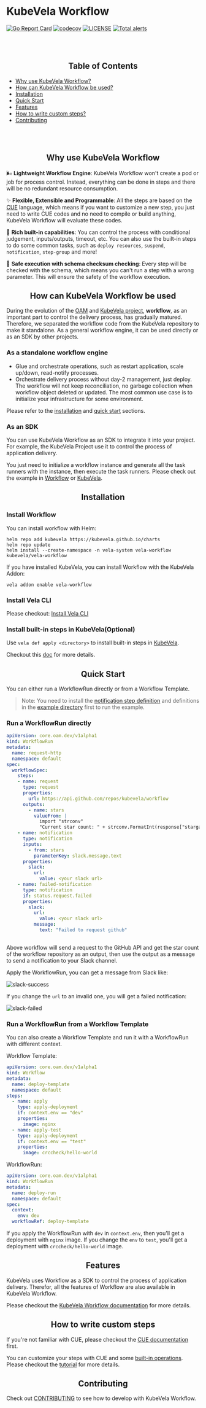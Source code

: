 # KubeVela Workflow
[![Go Report Card](https://goreportcard.com/badge/github.com/kubevela/workflow)](https://goreportcard.com/report/github.com/kubevela/workflow)
[![codecov](https://codecov.io/gh/kubevela/workflow/branch/main/graph/badge.svg)](https://codecov.io/gh/kubevela/workflow)
[![LICENSE](https://img.shields.io/github/license/kubevela/workflow.svg?style=flat-square)](/LICENSE)
[![Total alerts](https://img.shields.io/lgtm/alerts/g/kubevela/workflow.svg?logo=lgtm&logoWidth=18)](https://lgtm.com/projects/g/kubevela/workflow/alerts/)

<br/>
<br/>
<h2 align="center">Table of Contents</h2>

* [Why use KubeVela Workflow?](#why-use-kubevela-workflow)
* [How can KubeVela Workflow be used?](#how-can-kubevela-workflow-be-used)
* [Installation](#installation)
* [Quick Start](#quick-start)
* [Features](#features)
* [How to write custom steps?](#how-to-write-custom-steps)
* [Contributing](#contributing)

<br/>
<br/>

<h2 align="center">Why use KubeVela Workflow</h2>

🌬️ **Lightweight Workflow Engine**: KubeVela Workflow won't create a pod or job for process control. Instead, everything can be done in steps and there will be no redundant resource consumption.

✨ **Flexible, Extensible and Programmable**: All the steps are based on the [CUE](https://cuelang.org/) language, which means if you want to customize a new step, you just need to write CUE codes and no need to compile or build anything, KubeVela Workflow will evaluate these codes.

💪 **Rich built-in capabilities**: You can control the process with conditional judgement, inputs/outputs, timeout, etc. You can also use the built-in steps to do some common tasks, such as `deploy resources`, `suspend`, `notification`, `step-group` and more!

🔐 **Safe execution with schema checksum checking**: Every step will be checked with the schema, which means you can't run a step with a wrong parameter. This will ensure the safety of the workflow execution.

<h2 align="center">How can KubeVela Workflow be used</h2>

During the evolution of the [OAM](https://oam.dev/) and [KubeVela project](https://github.com/kubevela/kubevela), **workflow**, as an important part to control the delivery process, has gradually matured. Therefore, we separated the workflow code from the KubeVela repository to make it standalone. As a general workflow engine, it can be used directly or as an SDK by other projects.

### As a standalone workflow engine

- Glue and orchestrate operations, such as restart application, scale up/down, read-notify processes.
- Orchestrate delivery process without day-2 management, just deploy. The workflow will not keep reconciliation, no garbage collection when workflow object deleted or updated. The most common use case is to initialize your infrastructure for some environment.

Please refer to the [installation](#installation) and [quick start](#quick-start) sections.

### As an SDK

You can use KubeVela Workflow as an SDK to integrate it into your project. For example, the KubeVela Project use it to control the process of application delivery.

You just need to initialize a workflow instance and generate all the task runners with the instance, then execute the task runners. Please check out the example in [Workflow](https://github.com/kubevela/workflow/blob/main/controllers/workflowrun_controller.go#L101) or [KubeVela](https://github.com/kubevela/kubevela/blob/master/pkg/controller/core.oam.dev/v1alpha2/application/application_controller.go#L197).

<h2 align="center">Installation</h2>

### Install Workflow

You can install workflow with Helm:

```shell
helm repo add kubevela https://kubevela.github.io/charts
helm repo update
helm install --create-namespace -n vela-system vela-workflow kubevela/vela-workflow
```

If you have installed KubeVela, you can install Workflow with the KubeVela Addon:

```shell
vela addon enable vela-workflow
```

### Install Vela CLI

Please checkout: [Install Vela CLI](https://kubevela.io/docs/installation/kubernetes#install-vela-cli)

### Install built-in steps in KubeVela(Optional)

Use `vela def apply <directory>` to install built-in steps in [KubeVela](https://github.com/kubevela/kubevela/tree/master/vela-templates/definitions/internal/workflowstep).

Checkout this [doc](https://kubevela.io/docs/end-user/workflow/built-in-workflow-defs) for more details.

<h2 align="center">Quick Start</h2>

You can either run a WorkflowRun directly or from a Workflow Template.

> Note: You need to install the [notification step definition](https://github.com/kubevela/kubevela/blob/master/vela-templates/definitions/internal/workflowstep/notification.cue) and definitions in the [example directory](https://github.com/kubevela/workflow/tree/main/examples/definitions) first to run the example.

### Run a WorkflowRun directly

```yaml
apiVersion: core.oam.dev/v1alpha1
kind: WorkflowRun
metadata:
  name: request-http
  namespace: default
spec:
  workflowSpec:
    steps:
    - name: request
      type: request
      properties:
        url: https://api.github.com/repos/kubevela/workflow
      outputs:
        - name: stars
          valueFrom: |
            import "strconv"
            "Current star count: " + strconv.FormatInt(response["stargazers_count"], 10)
    - name: notification
      type: notification
      inputs:
        - from: stars
          parameterKey: slack.message.text
      properties:
        slack:
          url:
            value: <your slack url>
    - name: failed-notification
      type: notification
      if: status.request.failed
      properties:
        slack:
          url:
            value: <your slack url>
          message:
            text: "Failed to request github"
            
```

Above workflow will send a request to the GitHub API and get the star count of the workflow repository as an output, then use the output as a message to send a notification to your Slack channel.

Apply the WorkflowRun, you can get a message from Slack like:

![slack-success](./static/slack-success.png)

If you change the `url` to an invalid one, you will get a failed notification:

![slack-failed](./static/slack-fail.png)

### Run a WorkflowRun from a Workflow Template

You can also create a Workflow Template and run it with a WorkflowRun with different context.

Workflow Template:

```yaml
apiVersion: core.oam.dev/v1alpha1
kind: Workflow
metadata:
  name: deploy-template
  namespace: default
steps:
  - name: apply
    type: apply-deployment
    if: context.env == "dev"
    properties:
      image: nginx
  - name: apply-test
    type: apply-deployment
    if: context.env == "test"
    properties:
      image: crccheck/hello-world
```

WorkflowRun:

```yaml
apiVersion: core.oam.dev/v1alpha1
kind: WorkflowRun
metadata:
  name: deploy-run
  namespace: default
spec:
  context:
    env: dev
  workflowRef: deploy-template
```

If you apply the WorkflowRun with `dev` in `context.env`, then you'll get a deployment with `nginx` image. If you change the `env` to `test`, you'll get a deployment with `crccheck/hello-world` image.

<h2 align="center">Features</h2>

KubeVela uses Workflow as a SDK to control the process of application delivery. Therefor, all the features of Workflow are also available in KubeVela Workflow.

Please checkout the [KubeVela Workflow documentation](https://kubevela.io/docs/end-user/workflow/overview) for more details.

<h2 align="center">How to write custom steps</h2>

If you're not familiar with CUE, please checkout the [CUE documentation](https://kubevela.io/docs/platform-engineers/cue/basic) first.

You can customize your steps with CUE and some [built-in operations](https://kubevela.io/docs/platform-engineers/workflow/cue-actions). Please checkout the [tutorial](https://kubevela.io/docs/platform-engineers/workflow/workflow) for more details.

<h2 align="center">Contributing</h2>

Check out [CONTRIBUTING](https://kubevela.io/docs/contributor/overview) to see how to develop with KubeVela Workflow.